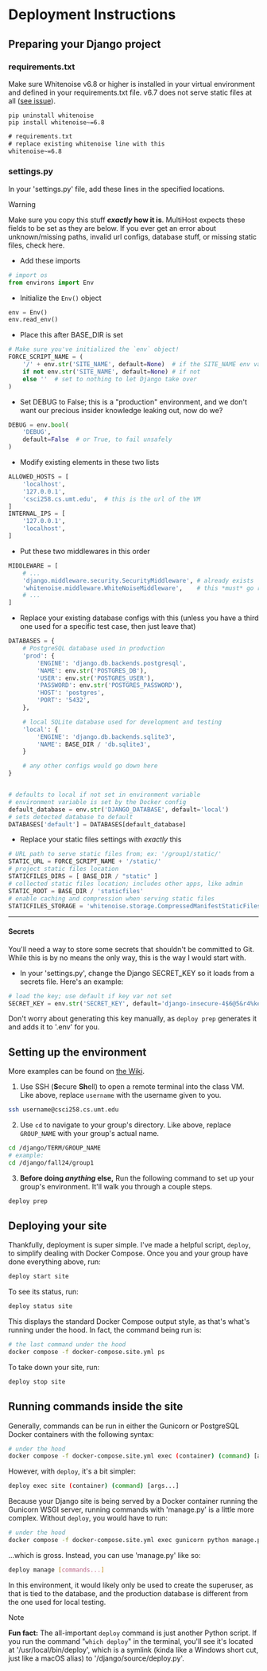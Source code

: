# Deployment Instructions

## Preparing your Django project

### requirements.txt

Make sure Whitenoise v6.8 or higher is installed in your virtual environment and defined in your requirements.txt file. v6.7 does not serve static files at all ([see issue](https://github.com/Mase3206/django-multihost/issues/5)).

```shell
pip uninstall whitenoise
pip install whitenoise~=6.8
```


```txt
# requirements.txt
# replace existing whitenoise line with this
whitenoise~=6.8
```


### settings.py

In your 'settings.py' file, add these lines in the specified locations.

> [!WARNING]
> Make sure you copy this stuff ***exactly* how it is**. MultiHost expects these fields to be set as they are below. If you ever get an error about unknown/missing paths, invalid url configs, database stuff, or missing static files, check here.

- Add these imports
```python
# import os
from environs import Env
```

- Initialize the `Env()` object
```python
env = Env()
env.read_env()
```


- Place this after BASE_DIR is set
```python
# Make sure you've initialized the `env` object!
FORCE_SCRIPT_NAME = (
	'/' + env.str('SITE_NAME', default=None)  # if the SITE_NAME env variable is set
	if not env.str('SITE_NAME', default=None) # if not
	else ''  # set to nothing to let Django take over
)
```


- Set DEBUG to False; this is a "production" environment, and we don't want our precious insider knowledge leaking out, now do we?
```python
DEBUG = env.bool(
	'DEBUG',
	default=False  # or True, to fail unsafely
)
```


- Modify existing elements in these two lists
```python
ALLOWED_HOSTS = [
	'localhost',
	'127.0.0.1',
	'csci258.cs.umt.edu',  # this is the url of the VM
]
INTERNAL_IPS = [
	'127.0.0.1',
	'localhost',
]
```


- Put these two middlewares in this order
```python
MIDDLEWARE = [
	# ... 
	'django.middleware.security.SecurityMiddleware', # already exists
	'whitenoise.middleware.WhiteNoiseMiddleware',    # this *must* go right after the one above
	# ...
]
```


- Replace your existing database configs with this (unless you have a third one used for a specific test case, then just leave that)
```python
DATABASES = {
	# PostgreSQL database used in production
	'prod': {
		'ENGINE': 'django.db.backends.postgresql',
		'NAME': env.str('POSTGRES_DB'),
		'USER': env.str('POSTGRES_USER'),
		'PASSWORD': env.str('POSTGRES_PASSWORD'),
		'HOST': 'postgres',
		'PORT': '5432',
	},

	# local SQLite database used for development and testing
	'local': {
		'ENGINE': 'django.db.backends.sqlite3',
		'NAME': BASE_DIR / 'db.sqlite3',
	}

	# any other configs would go down here
}


# defaults to local if not set in environment variable
# environment variable is set by the Docker config
default_database = env.str('DJANGO_DATABASE', default='local')
# sets detected database to default
DATABASES['default'] = DATABASES[default_database]
```


- Replace your static files settings with *exactly* this
```python
# URL path to serve static files from; ex: '/group1/static/'
STATIC_URL = FORCE_SCRIPT_NAME + '/static/'
# project static files location
STATICFILES_DIRS = [ BASE_DIR / "static" ]
# collected static files location; includes other apps, like admin
STATIC_ROOT = BASE_DIR / 'staticfiles'
# enable caching and compression when serving static files
STATICFILES_STORAGE = 'whitenoise.storage.CompressedManifestStaticFilesStorage'
```

---
#### Secrets

You'll need a way to store some secrets that shouldn't be committed to Git. While this is by no means the only way, this is the way I would start with.

- In your 'settings.py', change the Django SECRET_KEY so it loads from a secrets file. Here's an example:
```python
# load the key; use default if key var not set
SECRET_KEY = env.str('SECRET_KEY', default='django-insecure-4$6@5&r4%kex2%me935-8q^=ep=ufnyv89&i7@dx^68924o2q#')
```

Don't worry about generating this key manually, as `deploy prep` generates it and adds it to '.env' for you.


## Setting up the environment

More examples can be found on [the Wiki](https://github.com/Mase3206/django-multihost/wiki/Examples#groups).

1. Use SSH (**S**ecure **Sh**ell) to open a remote terminal into the class VM. Like above, replace `username` with the username given to you.
```bash
ssh username@csci258.cs.umt.edu
```

2. Use `cd` to navigate to your group's directory. Like above, replace `GROUP_NAME` with your group's actual name.
```bash
cd /django/TERM/GROUP_NAME
# example:
cd /django/fall24/group1
```

3. **Before doing *anything* else,** Run the following command to set up your group's environment. It'll walk you through a couple steps.
```bash
deploy prep
```

## Deploying your site

Thankfully, deployment is super simple. I've made a helpful script, `deploy`, to simplify dealing with Docker Compose. Once you and your group have done everything above, run:
```bash
deploy start site
```

To see its status, run:
```bash
deploy status site
```
This displays the standard Docker Compose output style, as that's what's running under the hood. In fact, the command being run is:
```bash
# the last command under the hood
docker compose -f docker-compose.site.yml ps
```

To take down your site, run:
```bash
deploy stop site
```


## Running commands inside the site

Generally, commands can be run in either the Gunicorn or PostgreSQL Docker containers with the following syntax:
```bash
# under the hood
docker compose -f docker-compose.site.yml exec (container) (command) [args...]
```
However, with `deploy`, it's a bit simpler:
```bash
deploy exec site (container) (command) [args...]
```

Because your Django site is being served by a Docker container running the Gunicorn WSGI server, running commands with 'manage.py' is a little more complex. Without `deploy`, you would have to run:
```bash
# under the hood
docker compose -f docker-compose.site.yml exec gunicorn python manage.py (command) [args...]
```
...which is gross. Instead, you can use 'manage.py' like so:

```bash
deploy manage [commands...]
```

In this environment, it would likely only be used to create the superuser, as that is tied to the database, and the production database is different from the one used for local testing.

> [!NOTE]
> **Fun fact:** The all-important `deploy` command is just another Python script. If you run the command "`which deploy`" in the terminal, you'll see it's located at '/usr/local/bin/deploy', which is a symlink (kinda like a Windows short cut, just like a macOS alias) to '/django/source/deploy.py'. 

